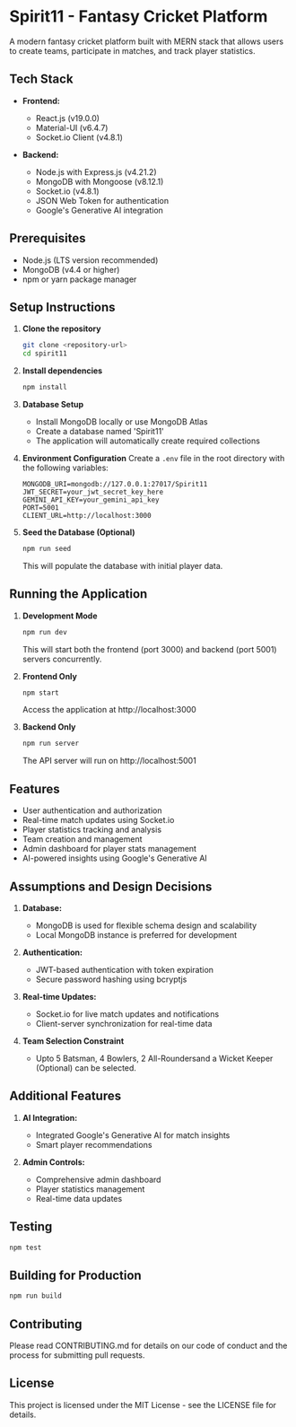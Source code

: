 # Spirit11 - Fantasy Cricket Platform

A modern fantasy cricket platform built with MERN stack that allows users to create teams, participate in matches, and track player statistics.

## Tech Stack

- **Frontend:**
  - React.js (v19.0.0)
  - Material-UI (v6.4.7)
  - Socket.io Client (v4.8.1)

- **Backend:**
  - Node.js with Express.js (v4.21.2)
  - MongoDB with Mongoose (v8.12.1)
  - Socket.io (v4.8.1)
  - JSON Web Token for authentication
  - Google's Generative AI integration

## Prerequisites

- Node.js (LTS version recommended)
- MongoDB (v4.4 or higher)
- npm or yarn package manager

## Setup Instructions

1. **Clone the repository**
   ```bash
   git clone <repository-url>
   cd spirit11
   ```

2. **Install dependencies**
   ```bash
   npm install
   ```

3. **Database Setup**
   - Install MongoDB locally or use MongoDB Atlas
   - Create a database named 'Spirit11'
   - The application will automatically create required collections

4. **Environment Configuration**
   Create a `.env` file in the root directory with the following variables:
   ```
   MONGODB_URI=mongodb://127.0.0.1:27017/Spirit11
   JWT_SECRET=your_jwt_secret_key_here
   GEMINI_API_KEY=your_gemini_api_key
   PORT=5001
   CLIENT_URL=http://localhost:3000
   ```

5. **Seed the Database (Optional)**
   ```bash
   npm run seed
   ```
   This will populate the database with initial player data.

## Running the Application

1. **Development Mode**
   ```bash
   npm run dev
   ```
   This will start both the frontend (port 3000) and backend (port 5001) servers concurrently.

2. **Frontend Only**
   ```bash
   npm start
   ```
   Access the application at http://localhost:3000

3. **Backend Only**
   ```bash
   npm run server
   ```
   The API server will run on http://localhost:5001

## Features

- User authentication and authorization
- Real-time match updates using Socket.io
- Player statistics tracking and analysis
- Team creation and management
- Admin dashboard for player stats management
- AI-powered insights using Google's Generative AI

## Assumptions and Design Decisions

1. **Database:**
   - MongoDB is used for flexible schema design and scalability
   - Local MongoDB instance is preferred for development

2. **Authentication:**
   - JWT-based authentication with token expiration
   - Secure password hashing using bcryptjs

3. **Real-time Updates:**
   - Socket.io for live match updates and notifications
   - Client-server synchronization for real-time data

4. **Team Selection Constraint**
    - Upto 5 Batsman, 4 Bowlers, 2 All-Roundersand a Wicket Keeper (Optional) can be selected.

## Additional Features

1. **AI Integration:**
   - Integrated Google's Generative AI for match insights
   - Smart player recommendations

2. **Admin Controls:**
   - Comprehensive admin dashboard
   - Player statistics management
   - Real-time data updates

## Testing

```bash
npm test
```

## Building for Production

```bash
npm run build
```

## Contributing

Please read CONTRIBUTING.md for details on our code of conduct and the process for submitting pull requests.

## License

This project is licensed under the MIT License - see the LICENSE file for details.
